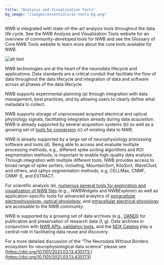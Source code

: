 ```yaml
---
title: "Analysis and Visualization Tools"
bg_image: "/images/essentials/av-tools-bg.png"
---
```


NWB is integrated with state-of-the-art analysis tools throughout the data life cycle. See the NWB Analysis and Visualization Tools website for an overview of community-developed tools for NWB and see the Glossary of Core NWB Tools website to learn more about the core tools available for NWB.

![alt text](/images/av-tools-content.png#center)

NWB technologies are at the heart of the neurodata lifecycle and applications. Data standards are a critical conduit that facilitate the flow of data throughout the data lifecycle and integration of data and software across all phases of the data lifecycle.

NWB supports experimental planning (a) through integration with data management, best practices, and by allowing users to clearly define what metadata to collect.

NWB supports storage of unprocessed acquired electrical and optical physiology signals, facilitating integration already during data acquisition. NWB is already supported by several acquisition systems (b) as well as a growing set of [tools for conversion]() (c) of existing data to NWB.

NWB is already supported by a large set of neurophysiology processing software and tools (d). Being able to access and evaluate multiple processing methods, e.g., different spike sorting algorithms and ROI segmentation methods, is important to enable high-quality data analysis. Through integration with multiple different tools, NWB provides access to broad range of spike sorters, including, MountainSort, KiloSort, WaveClust, and others, and ophys segmentation methods, e.g, CELLMax, CNMF, CNMF-E, and EXTRACT.

For scientific analysis (e), [numerous general tools for exploration and visualization of NWB files]() (e.g.,. NWBWidgets and NWBExplorer) as well as application-specific tools for advanced analytics of [extracellular electrophysiology, optical physiology](), and [intracellular electrical physiology]() are accessible to the NWB community.

NWB is supported by a growing set of data archives (e.g., [DANDI]()) for publication and preservation of research data (f, g). Data archives in conjunction with [NWB APIs, validation tools](), and the [NDX Catalog]() play a central role in facilitating data reuse and discovery.

For a more detailed discussion of the “The Neurodata Without Borders ecosystem for neurophysiological data science” please see  [https://doi.org/10.1101/2021.03.13.435173.](https://doi.org/10.1101/2021.03.13.435173)